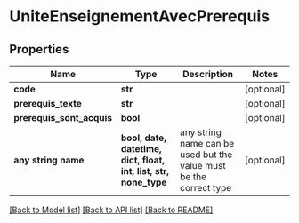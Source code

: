 # UniteEnseignementAvecPrerequis


## Properties
Name | Type | Description | Notes
------------ | ------------- | ------------- | -------------
**code** | **str** |  | [optional] 
**prerequis_texte** | **str** |  | [optional] 
**prerequis_sont_acquis** | **bool** |  | [optional] 
**any string name** | **bool, date, datetime, dict, float, int, list, str, none_type** | any string name can be used but the value must be the correct type | [optional]

[[Back to Model list]](../README.md#documentation-for-models) [[Back to API list]](../README.md#documentation-for-api-endpoints) [[Back to README]](../README.md)


